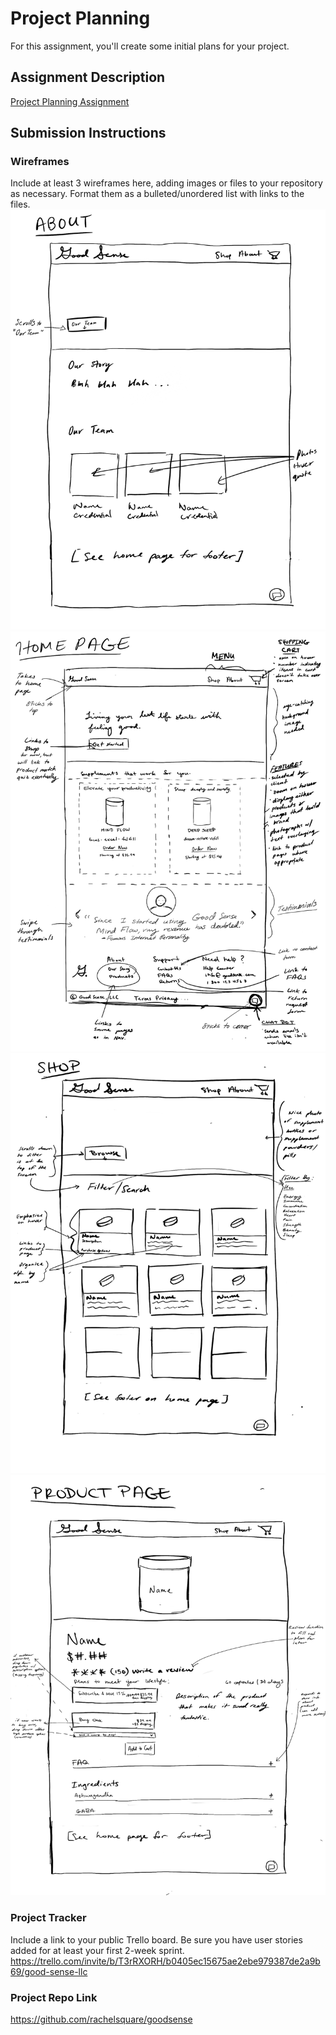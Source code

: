 # Project Planning
For this assignment, you'll create some initial plans for your project.

## Assignment Description
[Project Planning Assignment](https://education.launchcode.org/liftoff/modules/assignments/project-planning)

## Submission Instructions

### Wireframes

Include at least 3 wireframes here, adding images or files to your repository as necessary. Format them as a bulleted/unordered list with links to the files.
![About Wireframe](Good_Sense_About.PNG)
![Home Wireframe](Good_Sense_Home.PNG)
![Shop Wireframe](Good_Sense_Shop.PNG)
![Product Wireframe](Product_Page.PNG)

### Project Tracker

Include a link to your public Trello board. Be sure you have user stories added for at least your first 2-week sprint.
https://trello.com/invite/b/T3rRXORH/b0405ec15675ae2ebe979387de2a9b69/good-sense-llc

### Project Repo Link

https://github.com/rachelsquare/goodsense
